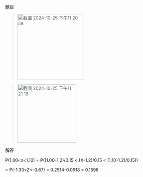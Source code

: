 題目
><img width="213" alt="截圖 2024-10-25 下午11 20 58" src="https://github.com/user-attachments/assets/a30a6410-2e9f-47a8-af8c-d8162d2fa7e7">

><img width="188" alt="截圖 2024-10-25 下午11 21 16" src="https://github.com/user-attachments/assets/5ac4add6-ba25-4ec9-9a5c-cc3a420e2201">

解答

P(1.00<x<1.10) = P((1.00-1.2)/0.15 < (X-1.2)/0.15 < (1.10-1.2)/0.15))

= P(-1.33<Z<-0.67) = 0.2514-0.0918 = 0.1596

